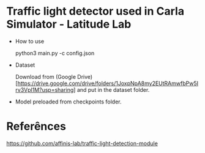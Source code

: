 # Traffic light detector used in Carla Simulator - Latitude Lab

- How to use

  python3 main.py -c config.json

- Dataset

  Download from (Google Drive)[https://drive.google.com/drive/folders/1JoxpNpA8my2EUtRAmwfbPw5Irv3Vpl1M?usp=sharing] and put in the dataset folder.

- Model preloaded from checkpoints folder.

# Referênces
  
  https://github.com/affinis-lab/traffic-light-detection-module
